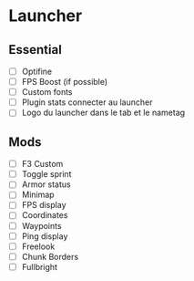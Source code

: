 # Launcher

## Essential
- [ ] Optifine
- [ ] FPS Boost (if possible)
- [ ] Custom fonts
- [ ] Plugin stats connecter au launcher
- [ ] Logo du launcher dans le tab et le nametag

## Mods
- [ ] F3 Custom
- [ ] Toggle sprint
- [ ] Armor status
- [ ] Minimap
- [ ] FPS display
- [ ] Coordinates 
- [ ] Waypoints
- [ ] Ping display
- [ ] Freelook
- [ ] Chunk Borders
- [ ] Fullbright
